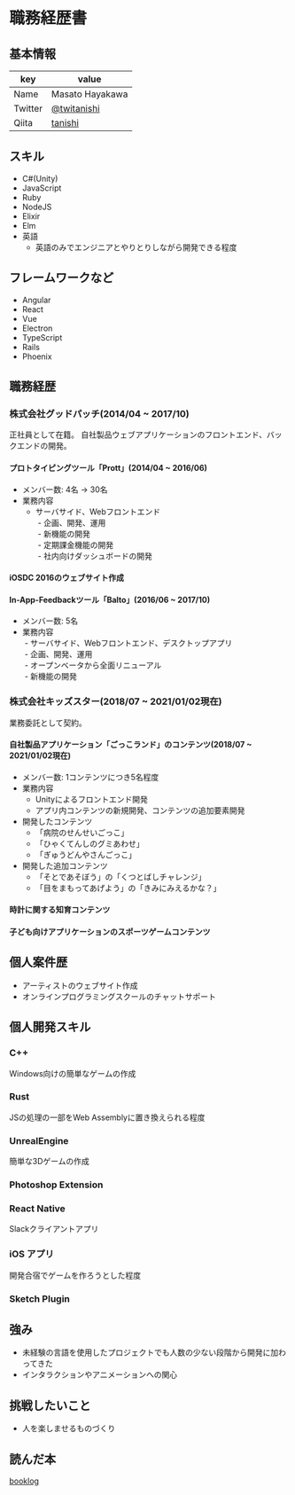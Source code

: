 # 職務経歴書

## 基本情報

|key|value|
|---|-----|
|Name|Masato Hayakawa|
|Twitter|[@twitanishi](https://twitter.com/twitanishi)|
|Qiita|[tanishi](https://qiita.com/tanishi)|

## スキル

- C#(Unity)
- JavaScript
- Ruby
- NodeJS
- Elixir
- Elm
- 英語  
  - 英語のみでエンジニアとやりとりしながら開発できる程度

## フレームワークなど

- Angular
- React
- Vue
- Electron
- TypeScript
- Rails
- Phoenix

## 職務経歴

### 株式会社グッドパッチ(2014/04 ~ 2017/10)

正社員として在籍。
自社製品ウェブアプリケーションのフロントエンド、バックエンドの開発。

#### プロトタイピングツール「Prott」(2014/04 ~ 2016/06)

- メンバー数: 4名 → 30名
- 業務内容  
  - サーバサイド、Webフロントエンド  
  - 企画、開発、運用  
  - 新機能の開発  
  - 定期課金機能の開発  
  - 社内向けダッシュボードの開発

#### iOSDC 2016のウェブサイト作成

#### In-App-Feedbackツール「Balto」(2016/06 ~ 2017/10)

- メンバー数: 5名
- 業務内容  
  - サーバサイド、Webフロントエンド、デスクトップアプリ  
  - 企画、開発、運用  
  - オープンベータから全面リニューアル  
  - 新機能の開発

### 株式会社キッズスター(2018/07 ~ 2021/01/02現在)

業務委託として契約。

#### 自社製品アプリケーション「ごっこランド」のコンテンツ(2018/07 ~ 2021/01/02現在)

- メンバー数: 1コンテンツにつき5名程度
- 業務内容
  - Unityによるフロントエンド開発
  - アプリ内コンテンツの新規開発、コンテンツの追加要素開発
- 開発したコンテンツ
  - 「病院のせんせいごっこ」
  - 「ひゃくてんしのグミあわせ」
  - 「ぎゅうどんやさんごっこ」
- 開発した追加コンテンツ
  - 「そとであそぼう」の「くつとばしチャレンジ」
  - 「目をまもってあげよう」の「きみにみえるかな？」


#### 時計に関する知育コンテンツ

#### 子ども向けアプリケーションのスポーツゲームコンテンツ

## 個人案件歴

- アーティストのウェブサイト作成
- オンラインプログラミングスクールのチャットサポート

## 個人開発スキル

### C++

Windows向けの簡単なゲームの作成

### Rust

JSの処理の一部をWeb Assemblyに置き換えられる程度

### UnrealEngine

簡単な3Dゲームの作成

### Photoshop Extension

### React Native

Slackクライアントアプリ

### iOS アプリ

開発合宿でゲームを作ろうとした程度

### Sketch Plugin

## 強み

- 未経験の言語を使用したプロジェクトでも人数の少ない段階から開発に加わってきた
- インタラクションやアニメーションへの関心

## 挑戦したいこと

- 人を楽しませるものづくり

## 読んだ本

[booklog](https://booklog.jp/users/tanishi109)
